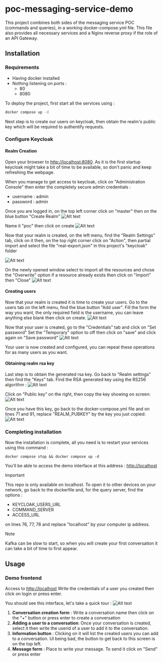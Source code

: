 # poc-messaging-service-demo

This project combines both sides of the messaging service POC (commands and queries), in a working docker-compose.yml file.
This file also provides all necessary services and a Nginx reverse proxy if the role of an API Gateway.

## Installation
### Requirements
- Having docker installed
- Nothing listening on ports :
  - 80
  - 8080


To deploy the project, first start all the services using : 
```bash
docker compose up -d
```
Next step is to create our users on keycloak, then obtain the realm's public key which will be required to authentify requests.


### Configure Keycloak
#### Realm Creation
Open your browser to [http://localhost:8080](http://localhost:8080). As it is the first startup keycloak might take a bit
of time to be available, so don't panic and keep refreshing the webpage.

When you manage to get access to keycloak, click on "Administration Console" then enter the completely secure admin credentials :
- username : admin
- password : admin

Once you are logged in, on the top left corner click on "master" then on the blue button "Create Realm"
![Alt text](doc/click_on_master.png "Create Realm button")

Name it "poc" then click on create
![Alt text](doc/create_realm.png "Realm creation")

Now that your realm is created, on the left menu, find the "Realm Settings" tab, click on it then, on the top right 
corner click on "Action", then partial import and select the file "real-export.json" in this project's "keycloak" folder

![Alt text](doc/import_button_file.png "Import file")


On the newly opened window select to import all the resources and chose the "Overwrite" option if a resource already exists
then click on "Import" then "Close"
![Alt text](doc/partial_import_options.png "Import options")


#### Creating users
Now that your realm is created it is time to create your users.
Go to the users tab on the left menu, find the blue button "Add user". Fill the form the way you want, the only required field is
the username, you can leave anything else blank then click on create.
![Alt text](doc/create_user.png "Create User")

Now that your user is created, go to the "Credentials" tab and click on "Set password"
Set the "Temporary" option to off then click on "save" and click again on "Save password"
![Alt text](doc/user_credentials.png "User credentials")

Your user is now created and configured, you can repeat these operations for as many users as you want.


#### Obtaining realm rsa key

Last step is to obtain the generated rsa key. Go back to "Realm settings" then find the "Keys" tab.
Find the RSA generated key using the RS256 algorithm :
![Alt text](doc/keys_tab.png "Keys tab")

Click on "Public key" on the right, then copy the key showing on screen:
![Alt text](doc/public_key.png "Public key")

Once you have this key, go back to the docker-compose.yml file and on lines 71 and 91, replace "REALM_PUBKEY" by the key you just
copied:
![Alt text](doc/docker-compose-yml.png "Public key")


### Completing installation
Now the installation is complete, all you need is to restart your services using this command :
```shell
docker compose stop && docker compose up -d
```

You'll be able to access the demo interface at this address :
[http://localhost](http://localhost)


> [!IMPORTANT]
> This repo is only available on localhost. To open it to other devices on your network, go back to the dockerfile and,
> for the query server, find the options :
>  - KEYCLOAK_USERS_URL
>  - COMMAND_SERVER
>  - ACCESS_URL
> 
> on lines 76, 77, 78 and replace "localhost" by your computer ip address.

> [!NOTE]
> Kafka can be slow to start, so when you will create your first conversation it can take a bit of time to first appear.


## Usage
### Demo frontend
Access to [http://localhost](http://localhost)
Write the credentials of a user you created then click on login or press enter.

You should see this interface, let's take a quick tour :
![Alt text](doc/main_screen.png "Public key")

1. **Conversation creation form** : Write a conversation name then click on the "+" button or press enter to create a conversation
2. **Adding a user to a conversation**: Once your conversation is created, select it then write the userid of a user to add
it to the conversation.
3. **Information button** : Clicking on it will list the created users you can add to a conversation. UI being bad, the button to get back to this screen is on the top left.
4. **Message form** : Place to write your message. To send it click on "Send" or press enter

